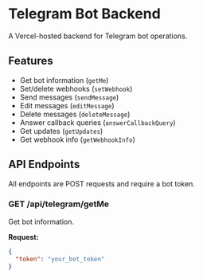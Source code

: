# Telegram Bot Backend

A Vercel-hosted backend for Telegram bot operations.

## Features

- Get bot information (`getMe`)
- Set/delete webhooks (`setWebhook`)
- Send messages (`sendMessage`)
- Edit messages (`editMessage`)
- Delete messages (`deleteMessage`)
- Answer callback queries (`answerCallbackQuery`)
- Get updates (`getUpdates`)
- Get webhook info (`getWebhookInfo`)

## API Endpoints

All endpoints are POST requests and require a bot token.

### GET /api/telegram/getMe
Get bot information.

**Request:**
```json
{
  "token": "your_bot_token"
}
